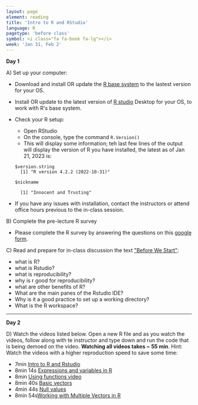 ```yaml
---
layout: page
element: reading
title: 'Intro to R and RStudio'
language: R
pagetype: 'before class'
symbol: <i class="fa fa-book fa-lg"></i>
week: 'Jan 31, Feb 2'
---
```


**Day 1**
<!-- from https://github.com/datacarpentry/semester-biology/blob/main/readings/R-intro.md-->

A) Set up your computer:

- Download and install OR update the [R base system](http://cran.rstudio.com/) to the lastest version for your OS.
- Install OR update to the latest version of [R studio](http://www.rstudio.com/products/rstudio/download/) Desktop for your OS, to work with R's base system.  
- Check your R setup:
  - Open RStudio
  - On the console, type the command `R.Version()`
  - This will display some information; teh last few lines of the output will display the version of R you have installed, the latest as of Jan 21, 2023 is:

  ```
  $version.string
    [1] "R version 4.2.2 (2022-10-31)"

  $nickname

    [1] "Innocent and Trusting"

  ```

- If you have any issues with installation, contact the instructors or attend office hours previous to the in-class session.

B) Complete the pre-lecture R survey

  - Please complete the R survey by answering the questions on this [google form](https://docs.google.com/forms/d/e/1FAIpQLSd7ezGmngessFG3pa8Fg5tl9urCyRGZwRIYAaN34F9vKaMqjA/viewform).

C) Read and prepare for in-class discussion the text ["Before We Start"](http://www.datacarpentry.org/R-ecology-lesson/00-before-we-start.html):
  - what is R?
  - what is Rstudio?
  - what is reproducibility?
  - why is r good for reproducibility?
  - what are other benefits of R?
  - What are the main panes of the Rstudio IDE?
  - Why is it a good practice to set up a working directory?
  - What is the R workspace?


---

**Day 2**

D) Watch the videos listed below. Open a new R file and as you watch the videos, follow along with te instructor and type down and run the code that is being demoed on the video. **Watching all videos takes ~ 55 min**. Hint: Watch the videos with a higher reproduction speed to save some time:

 - 7min [Intro to R and Rstudio](https://youtu.be/zqUQL8OOtMQ)
 - 8min 14s [Expressions and variables in R](https://youtu.be/BFVX0CKY67g)
 - 8min [Using functions video](https://youtu.be/5QEAMY6mGC8)
 - 8min 40s [Basic vectors](https://youtu.be/QjcV_eMu-PI)
 - 4min 44s [Null values](https://youtu.be/6fx0YJ-isZg)
 - 8min 54s[Working with Multiple Vectors in R](https://youtu.be/PBGTApIB5I4)
